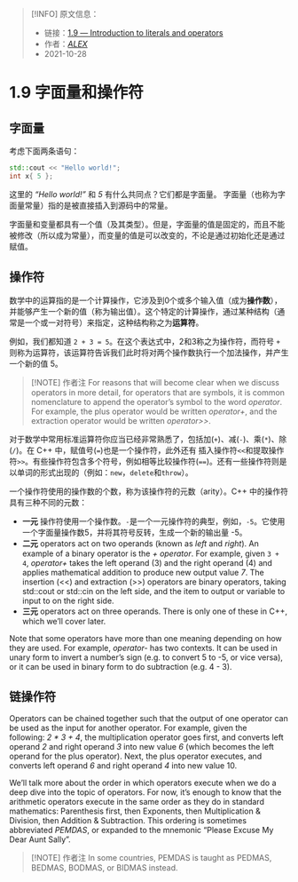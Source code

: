 > [!INFO] 原文信息：
> - 链接：[1.9 — Introduction to literals and operators](https://www.learncpp.com/cpp-tutorial/introduction-to-literals-and-operators/)
> - 作者：[_ALEX_](https://www.learncpp.com/author/Alex/ "View all posts by Alex")  
> - 2021-10-28

# 1.9 字面量和操作符

## 字面量

考虑下面两条语句：

```cpp
std::cout << "Hello world!";
int x{ 5 };
```

这里的 _“Hello world!”_ 和 _5_ 有什么共同点？它们都是字面量。 字面量（也称为字面量常量）指的是被直接插入到源码中的常量。

字面量和变量都具有一个值（及其类型）。但是，字面量的值是固定的，而且不能被修改（所以成为常量），而变量的值是可以改变的，不论是通过初始化还是通过赋值。

## 操作符

数学中的运算指的是一个计算操作，它涉及到0个或多个输入值（成为**操作数**），并能够产生一个新的值（称为输出值）。这个特定的计算操作，通过某种结构（通常是一个或一对符号）来指定，这种结构称之为**运算符**。

例如，我们都知道 `2 + 3 = 5`。在这个表达式中，2和3称之为操作符，而符号 `+` 则称为运算符，该运算符告诉我们此时将对两个操作数执行一个加法操作，并产生一个新的值 5。

> [!NOTE] 作者注
> For reasons that will become clear when we discuss operators in more detail, for operators that are symbols, it is common nomenclature to append the operator’s symbol to the word _operator_.
> For example, the plus operator would be written _operator+_, and the extraction operator would be written _operator>>_.

对于数学中常用标准运算符你应当已经非常熟悉了，包括加(`+`)、减(`-`)、乘(`*`)、除(`/`)。在 C++ 中，赋值号(`=`)也是一个操作符，此外还有 插入操作符`<<`和提取操作符`>>`。有些操作符包含多个符号，例如相等比较操作符(`==`)。还有一些操作符则是以单词的形式出现的（例如：`new`，`delete`和`throw`）。

一个操作符使用的操作数的个数，称为该操作符的元数（arity）。C++ 中的操作符具有三种不同的元数：

- **一元** 操作符使用一个操作数。`-`是一个一元操作符的典型，例如，`-5`。它使用一个字面量操作数5，并将其符号反转，生成一个新的输出量 -5。
- **二元** operators act on two operands (known as _left_ and _right_). An example of a binary operator is the _+ operator_. For example, given `3 + 4`, _operator+_ takes the left operand (3) and the right operand (4) and applies mathematical addition to produce new output value _7_. The insertion (<<) and extraction (>>) operators are binary operators, taking std::cout or std::cin on the left side, and the item to output or variable to input to on the right side.
- **三元** operators act on three operands. There is only one of these in C++, which we’ll cover later.

Note that some operators have more than one meaning depending on how they are used. For example, _operator-_ has two contexts. It can be used in unary form to invert a number’s sign (e.g. to convert 5 to -5, or vice versa), or it can be used in binary form to do subtraction (e.g. 4 - 3).

## 链操作符

Operators can be chained together such that the output of one operator can be used as the input for another operator. For example, given the following: _2 * 3 + 4_, the multiplication operator goes first, and converts left operand _2_ and right operand _3_ into new value _6_ (which becomes the left operand for the plus operator). Next, the plus operator executes, and converts left operand _6_ and right operand _4_ into new value 10.

We’ll talk more about the order in which operators execute when we do a deep dive into the topic of operators. For now, it’s enough to know that the arithmetic operators execute in the same order as they do in standard mathematics: Parenthesis first, then Exponents, then Multiplication & Division, then Addition & Subtraction. This ordering is sometimes abbreviated _PEMDAS_, or expanded to the mnemonic “Please Excuse My Dear Aunt Sally”.

> [!NOTE] 作者注
> In some countries, PEMDAS is taught as PEDMAS, BEDMAS, BODMAS, or BIDMAS instead.